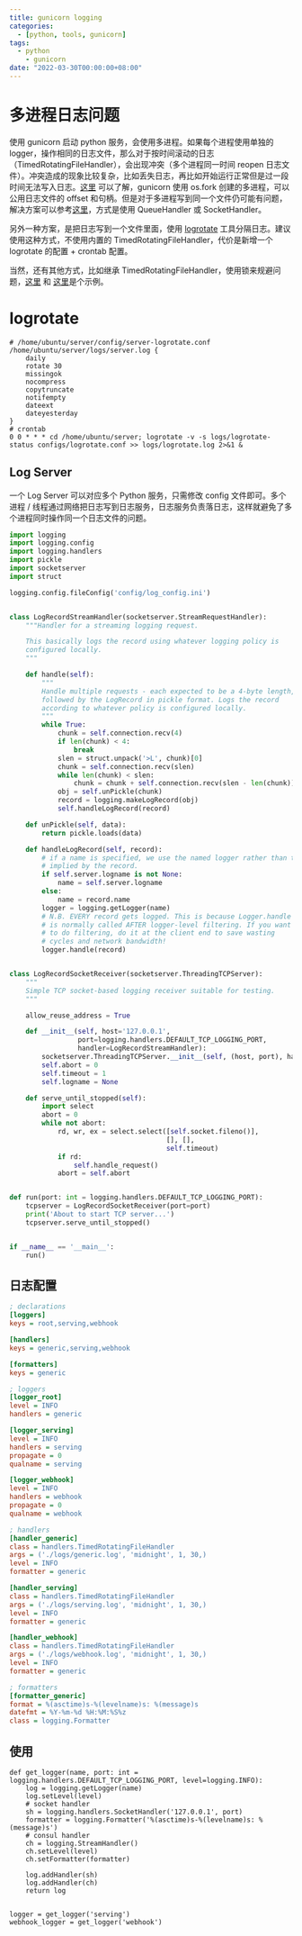 ```yaml
---
title: gunicorn logging
categories: 
  - [python, tools, gunicorn]
tags:
  - python
    - gunicorn
date: "2022-03-30T00:00:00+08:00"
---
```


# 多进程日志问题

使用 gunicorn 启动 python 服务，会使用多进程。如果每个进程使用单独的 logger，操作相同的日志文件，那么对于按时间滚动的日志（TimedRotatingFileHandler），会出现冲突（多个进程同一时间 reopen 日志文件）。冲突造成的现象比较复杂，比如丢失日志，再比如开始运行正常但是过一段时间无法写入日志。[这里](https://github.com/benoitc/gunicorn/issues/1272) 可以了解，gunicorn 使用 os.fork 创建的多进程，可以公用日志文件的 offset 和句柄。但是对于多进程写到同一个文件仍可能有问题，解决方案可以参考[这里](https://docs.python.org/3/howto/logging-cookbook.html)，方式是使用 QueueHandler 或 SocketHandler。

另外一种方案，是把日志写到一个文件里面，使用 [logrotate](https://linux.die.net/man/8/logrotate) 工具分隔日志。建议使用这种方式，不使用内置的 TimedRotatingFileHandler，代价是新增一个 logrotate 的配置 + crontab 配置。

当然，还有其他方式，比如继承 TimedRotatingFileHandler，使用锁来规避问题，[这里](https://www.jianshu.com/p/b6bbf22e98d7) 和 [这里](https://blog.csdn.net/dustless927/article/details/122061953)是个示例。

# logrotate

```shell
# /home/ubuntu/server/config/server-logrotate.conf
/home/ubuntu/server/logs/server.log {
    daily
    rotate 30
    missingok
    nocompress
    copytruncate
    notifempty
    dateext
    dateyesterday
}
# crontab
0 0 * * * cd /home/ubuntu/server; logrotate -v -s logs/logrotate-status configs/logrotate.conf >> logs/logrotate.log 2>&1 &
```

## Log Server

一个 Log Server 可以对应多个 Python 服务，只需修改 config 文件即可。多个进程 / 线程通过网络把日志写到日志服务，日志服务负责落日志，这样就避免了多个进程同时操作同一个日志文件的问题。

```python
import logging
import logging.config
import logging.handlers
import pickle
import socketserver
import struct

logging.config.fileConfig('config/log_config.ini')


class LogRecordStreamHandler(socketserver.StreamRequestHandler):
    """Handler for a streaming logging request.

    This basically logs the record using whatever logging policy is
    configured locally.
    """

    def handle(self):
        """
        Handle multiple requests - each expected to be a 4-byte length,
        followed by the LogRecord in pickle format. Logs the record
        according to whatever policy is configured locally.
        """
        while True:
            chunk = self.connection.recv(4)
            if len(chunk) < 4:
                break
            slen = struct.unpack('>L', chunk)[0]
            chunk = self.connection.recv(slen)
            while len(chunk) < slen:
                chunk = chunk + self.connection.recv(slen - len(chunk))
            obj = self.unPickle(chunk)
            record = logging.makeLogRecord(obj)
            self.handleLogRecord(record)

    def unPickle(self, data):
        return pickle.loads(data)

    def handleLogRecord(self, record):
        # if a name is specified, we use the named logger rather than the one
        # implied by the record.
        if self.server.logname is not None:
            name = self.server.logname
        else:
            name = record.name
        logger = logging.getLogger(name)
        # N.B. EVERY record gets logged. This is because Logger.handle
        # is normally called AFTER logger-level filtering. If you want
        # to do filtering, do it at the client end to save wasting
        # cycles and network bandwidth!
        logger.handle(record)


class LogRecordSocketReceiver(socketserver.ThreadingTCPServer):
    """
    Simple TCP socket-based logging receiver suitable for testing.
    """

    allow_reuse_address = True

    def __init__(self, host='127.0.0.1',
                 port=logging.handlers.DEFAULT_TCP_LOGGING_PORT,
                 handler=LogRecordStreamHandler):
        socketserver.ThreadingTCPServer.__init__(self, (host, port), handler)
        self.abort = 0
        self.timeout = 1
        self.logname = None

    def serve_until_stopped(self):
        import select
        abort = 0
        while not abort:
            rd, wr, ex = select.select([self.socket.fileno()],
                                       [], [],
                                       self.timeout)
            if rd:
                self.handle_request()
            abort = self.abort


def run(port: int = logging.handlers.DEFAULT_TCP_LOGGING_PORT):
    tcpserver = LogRecordSocketReceiver(port=port)
    print('About to start TCP server...')
    tcpserver.serve_until_stopped()


if __name__ == '__main__':
    run()
```

## 日志配置

```ini
; declarations
[loggers]
keys = root,serving,webhook

[handlers]
keys = generic,serving,webhook

[formatters]
keys = generic

; loggers
[logger_root]
level = INFO
handlers = generic

[logger_serving]
level = INFO
handlers = serving
propagate = 0
qualname = serving

[logger_webhook]
level = INFO
handlers = webhook
propagate = 0
qualname = webhook

; handlers
[handler_generic]
class = handlers.TimedRotatingFileHandler
args = ('./logs/generic.log', 'midnight', 1, 30,)
level = INFO
formatter = generic

[handler_serving]
class = handlers.TimedRotatingFileHandler
args = ('./logs/serving.log', 'midnight', 1, 30,)
level = INFO
formatter = generic

[handler_webhook]
class = handlers.TimedRotatingFileHandler
args = ('./logs/webhook.log', 'midnight', 1, 30,)
level = INFO
formatter = generic

; formatters
[formatter_generic]
format = %(asctime)s-%(levelname)s: %(message)s
datefmt = %Y-%m-%d %H:%M:%S%z
class = logging.Formatter
```

## 使用

```shell
def get_logger(name, port: int = logging.handlers.DEFAULT_TCP_LOGGING_PORT, level=logging.INFO):
    log = logging.getLogger(name)
    log.setLevel(level)
    # socket handler
    sh = logging.handlers.SocketHandler('127.0.0.1', port)
    formatter = logging.Formatter('%(asctime)s-%(levelname)s: %(message)s')
    # consul handler
    ch = logging.StreamHandler()
    ch.setLevel(level)
    ch.setFormatter(formatter)

    log.addHandler(sh)
    log.addHandler(ch)
    return log


logger = get_logger('serving')
webhook_logger = get_logger('webhook')
```

